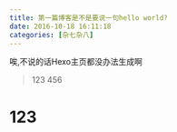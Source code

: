 ```yaml
---
title: 第一篇博客是不是要说一句hello world?
date: 2016-10-18 16:11:18
categories: [杂七杂八]
---
```


唉,不说的话Hexo主页都没办法生成啊
> 123
> 456
# 123